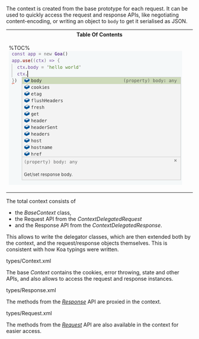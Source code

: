 The context is created from the base prototype for each request. It can be used to quickly access the request and response APIs, like negotiating content-encoding, or writing an object to `body` to get it serialised as JSON.

<table>
<tr><th>Table Of Contents</th></tr>
<!-- block-start -->
<tr><td>

%TOC%
<img src="https://github.com/idiocc/goa/blob/master/doc-wiki/context.gif" alt="Context API">

</td></tr>
<!-- /block-end -->
</table>

The total context consists of
- the _BaseContext_ class,
- the Request API from the _ContextDelegatedRequest_
- and the Response API from the _ContextDelegatedResponse_.

This allows to write the delegator classes, which are then extended both by the context, and the request/response objects themselves. This is consistent with how Koa typings were written.

<typedef narrow slimFunctions>types/Context.xml</typedef>

The base _Context_ contains the cookies, error throwing, state and other APIs, and also allows to access the request and response instances.

<typedef narrow slimFunctions name="ContextDelegatedResponse">types/Response.xml</typedef>

The methods from the [_Response_](Response) API are proxied in the context.

<typedef narrow name="ContextDelegatedRequest">types/Request.xml</typedef>

The methods from the [_Request_](Request) API are also available in the context for easier access.